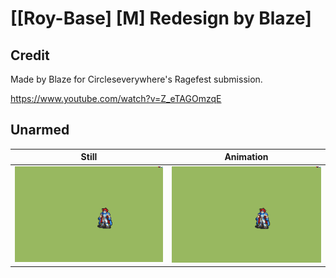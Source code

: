 # [\[Roy-Base\] \[M\] Redesign by Blaze]

## Credit

Made by Blaze for Circleseverywhere's Ragefest submission.

https://www.youtube.com/watch?v=Z_eTAGOmzqE
	
## Unarmed

| Still | Animation |
| :---: | :-------: |
| ![Unarmed still](./Unarmed_000.png) | ![Unarmed animation](./Unarmed.gif) |
